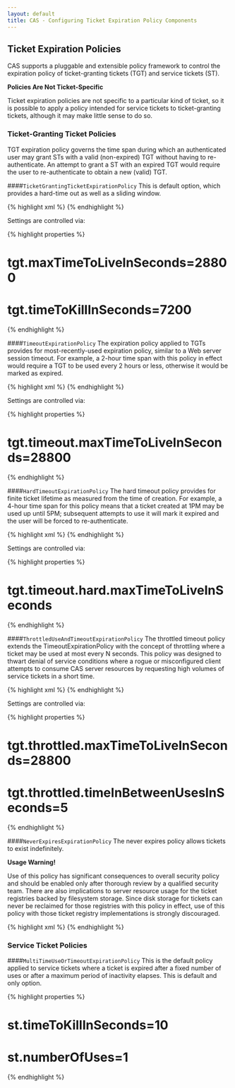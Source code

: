 ```yaml
---
layout: default
title: CAS - Configuring Ticket Expiration Policy Components
---
```



## Ticket Expiration Policies
CAS supports a pluggable and extensible policy framework to control the expiration policy of ticket-granting 
tickets (TGT) and service tickets (ST).

<div class="alert alert-info"><strong>Policies Are Not Ticket-Specific</strong><p>Ticket expiration policies are not specific to a 
particular kind of ticket, so it is possible to apply a policy intended for service tickets to ticket-granting tickets, although 
it may make little sense to do so.</p></div>


### Ticket-Granting Ticket Policies
TGT expiration policy governs the time span during which an authenticated user may grant STs with a valid (non-expired) TGT without
having to re-authenticate. An attempt to grant a ST with an expired TGT would require the user to re-authenticate
to obtain a new (valid) TGT.

####`TicketGrantingTicketExpirationPolicy`
This is default option, which provides a hard-time out as well as a sliding window.

{% highlight xml %}
<alias name="ticketGrantingTicketExpirationPolicy" alias="grantingTicketExpirationPolicy" />
{% endhighlight %}

Settings are controlled via:

{% highlight properties %}
# tgt.maxTimeToLiveInSeconds=28800
# tgt.timeToKillInSeconds=7200
{% endhighlight %}

####`TimeoutExpirationPolicy`
The expiration policy applied to TGTs provides for most-recently-used expiration policy, similar to a Web server session timeout. 
For example, a 2-hour time span with this policy in effect would require a TGT to be used every 2 hours or less, otherwise 
it would be marked as expired.

{% highlight xml %}
<alias name="timeoutExpirationPolicy" alias="grantingTicketExpirationPolicy" />
{% endhighlight %}

Settings are controlled via:

{% highlight properties %}
# tgt.timeout.maxTimeToLiveInSeconds=28800
{% endhighlight %}

####`HardTimeoutExpirationPolicy`
The hard timeout policy provides for finite ticket lifetime as measured from the time of creation. For example, a 4-hour time span 
for this policy means that a ticket created at 1PM may be used up until 5PM; subsequent attempts to use it will mark it expired 
and the user will be forced to re-authenticate.

{% highlight xml %}
<alias name="ticketGrantingTicketExpirationPolicy" alias="grantingTicketExpirationPolicy" />
{% endhighlight %}

Settings are controlled via:

{% highlight properties %}
# tgt.timeout.hard.maxTimeToLiveInSeconds
{% endhighlight %}

####`ThrottledUseAndTimeoutExpirationPolicy`
The throttled timeout policy extends the TimeoutExpirationPolicy with the concept of throttling where a ticket may be used at 
most every N seconds. This policy was designed to thwart denial of service conditions where a rogue or misconfigured client 
attempts to consume CAS server resources by requesting high volumes of service tickets in a short time.

{% highlight xml %}
<alias name="throttledUseAndTimeoutExpirationPolicy" alias="grantingTicketExpirationPolicy" />
{% endhighlight %}

Settings are controlled via:

{% highlight properties %}
# tgt.throttled.maxTimeToLiveInSeconds=28800
# tgt.throttled.timeInBetweenUsesInSeconds=5
{% endhighlight %}

####`NeverExpiresExpirationPolicy`
The never expires policy allows tickets to exist indefinitely.

<div class="alert alert-warning"><strong>Usage Warning!</strong><p>Use of this policy has significant consequences to overall 
security policy and should be enabled only after thorough review by a qualified security team. There are also implications to 
server resource usage for the ticket registries backed by filesystem storage. Since disk storage for tickets can never be reclaimed 
for those registries with this policy in effect, use of this policy with those ticket registry implementations 
is strongly discouraged.</p></div>

{% highlight xml %}
<alias name="neverExpiresExpirationPolicy" alias="grantingTicketExpirationPolicy" />
{% endhighlight %}

### Service Ticket Policies

####`MultiTimeUseOrTimeoutExpirationPolicy`
This is the default policy applied to service tickets where a ticket is expired after a fixed number of uses or after a maximum 
period of inactivity elapses. This is default and only option.

{% highlight properties %}
# st.timeToKillInSeconds=10
# st.numberOfUses=1
{% endhighlight %}
